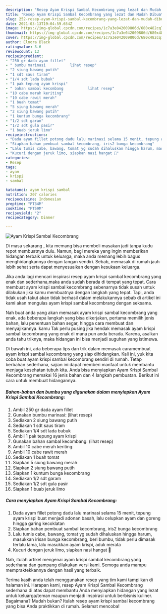 ```yaml
---
description: "Resep Ayam Krispi Sambal Kecombrang yang lezat dan Mudah Dibuat"
title: "Resep Ayam Krispi Sambal Kecombrang yang lezat dan Mudah Dibuat"
slug: 252-resep-ayam-krispi-sambal-kecombrang-yang-lezat-dan-mudah-dibuat
date: 2021-03-13T19:04:59.654Z
image: https://img-global.cpcdn.com/recipes/1c7a3e042009806d/680x482cq70/ayam-krispi-sambal-kecombrang-foto-resep-utama.jpg
thumbnail: https://img-global.cpcdn.com/recipes/1c7a3e042009806d/680x482cq70/ayam-krispi-sambal-kecombrang-foto-resep-utama.jpg
cover: https://img-global.cpcdn.com/recipes/1c7a3e042009806d/680x482cq70/ayam-krispi-sambal-kecombrang-foto-resep-utama.jpg
author: Elnora Black
ratingvalue: 3.6
reviewcount: 13
recipeingredient:
- "250 gr dada ayam fillet"
- " bumbu marinasi           lihat resep"
- "2 siung bawang putih"
- "1 sdt saus tiram"
- "1/4 sdt lada bubuk"
- "1 pak tepung ayam krispi"
- " bahan sambal kecombang           lihat resep"
- "10 cabe merah keriting"
- "10 cabe rawit merah"
- "1 buah tomat"
- "5 siung bawang merah"
- "2 siung bawang putih"
- "1 kuntum bunga kecombrang"
- "1/2 sdt garam"
- "1/2 sdt gula pasir"
- "1 buab jeruk limo"
recipeinstructions:
- "Dada ayam fillet potong dadu lalu marinasi selama 15 menit, tepung ayam krispi buat menjadi adonan basah, lalu celupkan ayam dan goreng hingga garing kecoklatan"
- "Siapkan bahan pembuat sambal kecombrang, iris2 bunga kecombrang"
- "Lalu tumis cabe, bawang, tomat yg sudah dihaluskan hingga harum, masukkan irisan bunga kecombrang, beri bumbu, tidak perlu dimasak terlalu lama, lalu masukkan ayam krispi, aduk merata"
- "Kucuri dengan jeruk limo, siapkan nasi hangat 🤗"
categories:
- Resep
tags:
- ayam
- krispi
- sambal

katakunci: ayam krispi sambal 
nutrition: 207 calories
recipecuisine: Indonesian
preptime: "PT34M"
cooktime: "PT59M"
recipeyield: "2"
recipecategory: Dinner

---
```



![Ayam Krispi Sambal Kecombrang](https://img-global.cpcdn.com/recipes/1c7a3e042009806d/680x482cq70/ayam-krispi-sambal-kecombrang-foto-resep-utama.jpg)

Di masa  sekarang , kita memang bisa membeli masakan jadi tanpa kudu repot membuatnya dulu. Namun, bagi mereka yang ingin memberikan hidangan terbaik untuk keluarga, maka anda memang lebih bagus menghidangkannya dengan tangan sendiri. Sebab, memasak di rumah jauh lebih sehat serta dapat menyesuaikan dengan kesukaan keluarga.

Jika anda lagi mencari inspirasi resep ayam krispi sambal kecombrang yang enak dan sederhana,maka anda sudah berada di tempat yang tepat. Cara membuat ayam krispi sambal kecombrang  sebenarnya tidak susah untuk dilakukan jika kamu membuatnya dengan langkah yang tepat. Tapi, anda tidak usah takut akan tidak berhasil dalam melakukannya 
sebab di artikel ini kami akan mengulas ayam krispi sambal kecombrang dengan seksama.  



Nah buat anda yang akan memasak ayam krispi sambal kecombrang yang enak, ada beberapa langkah yang bisa dikerjakan, pertama memilih jenis bahan, lalu penentuan bahan segar, hingga cara membuat dan menyajikannya. kamu Tak perlu pusing jika hendak memasak ayam krispi sambal kecombrang yang enak di mana pun anda berada. Karena, asalkan anda  tahu triknya, maka hidangan ini bisa menjadi suguhan yang istimewa.

Di bawah ini, ada beberapa tips dan trik dalam memasak caramembuat ayam krispi sambal kecombrang yang siap dihidangkan. Kali ini, yuk kita coba buat ayam krispi sambal kecombrang sendiri di rumah. Tetap berbahan sederhana, sajian ini dapat memberi manfaat untuk membantu menjaga kesehatan tubuh kita. Anda bisa menyiapkan Ayam Krispi Sambal Kecombrang memakai 16 jenis bahan dan 4 langkah pembuatan. Berikut ini cara untuk membuat hidangannya.

<!--inarticleads1-->

##### Bahan-bahan dan bumbu yang digunakan dalam menyiapkan Ayam Krispi Sambal Kecombrang:

1. Ambil 250 gr dada ayam fillet
1. Gunakan  bumbu marinasi:           (lihat resep)
1. Sediakan 2 siung bawang putih
1. Sediakan 1 sdt saus tiram
1. Sediakan 1/4 sdt lada bubuk
1. Ambil 1 pak tepung ayam krispi
1. Gunakan  bahan sambal kecombang:           (lihat resep)
1. Ambil 10 cabe merah keriting
1. Ambil 10 cabe rawit merah
1. Sediakan 1 buah tomat
1. Siapkan 5 siung bawang merah
1. Siapkan 2 siung bawang putih
1. Siapkan 1 kuntum bunga kecombrang
1. Sediakan 1/2 sdt garam
1. Sediakan 1/2 sdt gula pasir
1. Siapkan 1 buab jeruk limo




<!--inarticleads2-->

##### Cara menyiapkan Ayam Krispi Sambal Kecombrang:

1. Dada ayam fillet potong dadu lalu marinasi selama 15 menit, tepung ayam krispi buat menjadi adonan basah, lalu celupkan ayam dan goreng hingga garing kecoklatan
1. Siapkan bahan pembuat sambal kecombrang, iris2 bunga kecombrang
1. Lalu tumis cabe, bawang, tomat yg sudah dihaluskan hingga harum, masukkan irisan bunga kecombrang, beri bumbu, tidak perlu dimasak terlalu lama, lalu masukkan ayam krispi, aduk merata
1. Kucuri dengan jeruk limo, siapkan nasi hangat 🤗




Nah, itulah artikel mengenai  ayam krispi sambal kecombrang  yang sederhana dan gampang dilakukan versi kami. Semoga anda mampu mempraktekkannya dengan hasil yang terbaik. 

Terima kasih anda telah menggunakan resep yang tim kami tampilkan di halaman ini. Harapan kami, resep  Ayam Krispi Sambal Kecombrang sederhana di atas dapat membantu Anda menyiapkan hidangan yang lezat untuk keluarga/teman maupun menjadi inspirasi untuk berbisnis kuliner. Bagaimana? Mudah bukan? Itulah resep ayam krispi sambal kecombrang yang bisa Anda praktikkan di rumah. Selamat mencoba!


